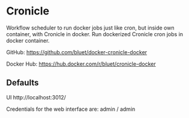 # Cronicle

Workflow scheduler to run docker jobs just like cron, but inside own container, with Cronicle in docker. Run dockerized Cronicle cron jobs in docker container.

GitHub: https://github.com/bluet/docker-cronicle-docker

Docker Hub: https://hub.docker.com/r/bluet/cronicle-docker

## Defaults 

UI http://localhost:3012/

Credentials for the web interface are: admin / admin